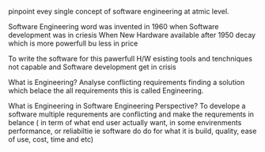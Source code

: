 pinpoint evey single concept of software engineering at atmic level.


Software Engineering word was invented in 1960
when 
Software development was in criesis
When New Hardware available after 1950 decay
which is more powerfull bu less in price

To write the software for this pawerfull H/W
esisting tools and tenchniques not capable 
and
Software development get in crisis


What is Engineering?
Analyse conflicting requirements 
finding a solution which belace the all requirements
this is called Engineering.

What is Engineering in Software Engineering Perspective?
To develope a software multiple requrements are 
conflicting and make the requrements in belance
( in term of what end user actually want, in some 
envirenments performance, or reliabiltie ie software do 
do for what it is build, quality, ease of use, cost, 
time and etc)